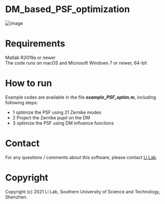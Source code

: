# DM_based_PSF_optimization  
![image](https://user-images.githubusercontent.com/67769465/156370211-077ec8b0-e14c-4fde-bacb-728a9f30eb91.png)


# Requirements
Matlab R2019a or newer  
The code runs on macOS and Microsoft Windows 7 or newer, 64-bit

# How to run
Example codes are available in the file ***example_PSF_optim.m***, including following steps:  
* 1 optimize the PSF using 21 Zernike modes  
* 2 Project the Zernike pupil on the DM
* 3 optimize the PSF using DM influence functions

# Contact
For any questions / comments about this software, please contact [Li Lab](https://faculty.sustech.edu.cn/liym2019/en/).

# Copyright
Copyright (c) 2021 Li Lab, Southern University of Science and Technology, Shenzhen.
